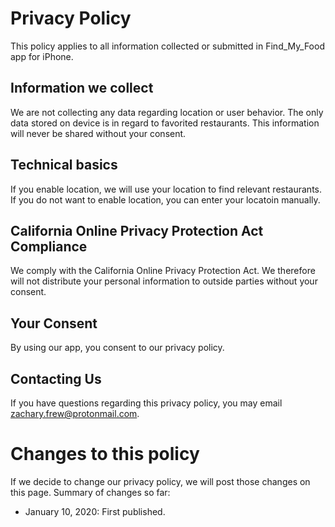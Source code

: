 # Privacy Policy 
This policy applies to all information collected or submitted in Find_My_Food app for iPhone.

## Information we collect
We are not collecting any data regarding location or user behavior. The only data stored on device is in regard to favorited restaurants. This information will never be shared without your consent. 

## Technical basics

If you enable location, we will use your location to find relevant restaurants. If you do not want to enable location, you can enter your locatoin manually.

## California Online Privacy Protection Act Compliance

We comply with the California Online Privacy Protection Act. We therefore will not distribute your personal information to outside parties without your consent.

## Your Consent

By using our app, you consent to our privacy policy.

## Contacting Us

If you have questions regarding this privacy policy, you may email zachary.frew@protonmail.com. 

# Changes to this policy

If we decide to change our privacy policy, we will post those changes on this page. Summary of changes so far:

* January 10, 2020: First published.
